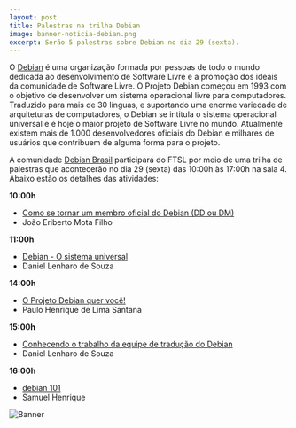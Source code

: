 ```yaml
---
layout: post
title: Palestras na trilha Debian
image: banner-noticia-debian.png
excerpt: Serão 5 palestras sobre Debian no dia 29 (sexta).
---
```


O [Debian](http://debian.org) é uma organização formada por pessoas de todo o mundo dedicada ao desenvolvimento de Software Livre e a promoção dos ideais da comunidade de Software Livre. O Projeto Debian começou em 1993 com o objetivo de desenvolver um sistema operacional livre para computadores. Traduzido para mais de 30 línguas, e suportando uma enorme variedade de arquiteturas de computadores, o Debian se intitula o sistema operacional universal e é hoje o maior projeto de Software Livre no mundo. Atualmente existem mais de 1.000 desenvolvedores oficiais do Debian e milhares de usuários que contribuem de alguma forma para o projeto.

A comunidade [Debian Brasil](https://debianbrasil.org.br) participará do FTSL por meio de uma trilha de palestras que acontecerão no dia 29 (sexta) das 10:00h às 17:00h na sala 4. Abaixo estão os detalhes das atividades:

**10:00h**  
* [Como se tornar um membro oficial do Debian (DD ou DM)](https://ftsl.websiteseguro.com/ftsl9/grade/detail.html?t=1505353768056&id=f426c77164f7052f97fdde247f54e2ea&type=1&pid=307&day=3)
* João Eriberto Mota Filho

**11:00h**  
* [Debian - O sistema universal](https://ftsl.websiteseguro.com/ftsl9/grade/detail.html?t=1505353768058&id=f426c77164f7052f97fdde247f54e2ea&type=1&pid=180&day=3)
* Daniel Lenharo de Souza

**14:00h**  
* [O Projeto Debian quer você!](https://ftsl.websiteseguro.com/ftsl9/grade/detail.html?t=1505353768059&id=f426c77164f7052f97fdde247f54e2ea&type=1&pid=260&day=3)
* Paulo Henrique de Lima Santana

**15:00h**  
* [Conhecendo o trabalho da equipe de tradução do Debian](https://ftsl.websiteseguro.com/ftsl9/grade/detail.html?t=1505353768060&id=f426c77164f7052f97fdde247f54e2ea&type=1&pid=262&day=3)
* Daniel Lenharo de Souza

**16:00h**  
* [debian 101](https://ftsl.websiteseguro.com/ftsl9/grade/detail.html?t=1505353768061&id=f426c77164f7052f97fdde247f54e2ea&type=1&pid=263&day=3)
* Samuel Henrique

![Banner](https://debianbrasil.org.br/articles/0173/2750/banner-ftsl-2017-debian.png)

